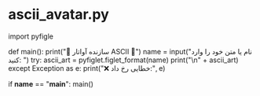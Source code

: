 # ascii_avatar.py
import pyfigle

def main():
    print("🎨 سازنده آواتار ASCII 🎨")
    name = input("نام یا متن خود را وارد کنید: ")
    try:
        ascii_art = pyfiglet.figlet_format(name)
        print("\n" + ascii_art)
    except Exception as e:
        print("❌ خطایی رخ داد:", e)

if __name__ == "__main__":
    main()
